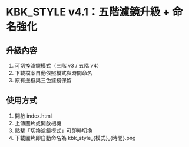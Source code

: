 
# KBK_STYLE v4.1：五階濾鏡升級 + 命名強化

## 升級內容

1. 可切換濾鏡模式（三階 v3 / 五階 v4）
2. 下載檔案自動依照模式與時間命名
3. 原有邊框與三色濾鏡保留

## 使用方式

1. 開啟 index.html
2. 上傳圖片或開啟相機
3. 點擊「切換濾鏡模式」可即時切換
4. 下載圖片即自動命名為 kbk_style_{模式}_{時間}.png
